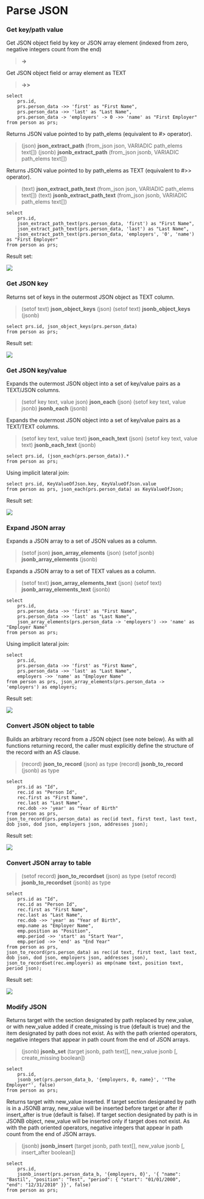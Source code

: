 # Parse JSON

### Get key/path value

Get JSON object field by key or JSON array element (indexed from zero, negative integers count from the end)

>    **->**

Get JSON object field or array element as TEXT

>    **->>**

```
select
	prs.id,
	prs.person_data ->> 'first' as "First Name",
	prs.person_data ->> 'last' as "Last Name",
	prs.person_data -> 'employers' -> 0 ->> 'name' as "First Employer"
from person as prs;
```

Returns JSON value pointed to by path_elems (equivalent to #> operator).

>    (json)  **json_extract_path**  (from_json json, VARIADIC path_elems text[])
>    (jsonb) **jsonb_extract_path** (from_json jsonb, VARIADIC path_elems text[])

Returns JSON value pointed to by path_elems as TEXT (equivalent to #>> operator).

>    (text) **json_extract_path_text**  (from_json json, VARIADIC path_elems text[])
>    (text) **jsonb_extract_path_text** (from_json jsonb, VARIADIC path_elems text[])

```
select
	prs.id,
	json_extract_path_text(prs.person_data, 'first') as "First Name",
	json_extract_path_text(prs.person_data, 'last') as "Last Name",
	json_extract_path_text(prs.person_data, 'employers', '0', 'name') as "First Employer"
from person as prs;
```

Result set:

![](images/get_by_key.PNG)

### Get JSON key

Returns set of keys in the outermost JSON object as TEXT column.

>    (setof text) **json_object_keys**  (json)
>    (setof text) **jsonb_object_keys** (jsonb)

```
select prs.id, json_object_keys(prs.person_data)
from person as prs;
```

Result set:

![](images/json_object_keys.PNG)

### Get JSON key/value

Expands the outermost JSON object into a set of key/value pairs as a TEXT/JSON columns.

>    (setof key text, value json)  **json_each**  (json)
>    (setof key text, value jsonb) **jsonb_each** (jsonb)

Expands the outermost JSON object into a set of key/value pairs as a TEXT/TEXT columns.

>    (setof key text, value text) **json_each_text**  (json)
>    (setof key text, value text) **jsonb_each_text** (jsonb)

```
select prs.id, (json_each(prs.person_data)).*
from person as prs;
```

Using implicit lateral join:

```
select prs.id, KeyValueOfJson.key, KeyValueOfJson.value
from person as prs, json_each(prs.person_data) as KeyValueOfJson;
```

Result set:

![](images/json_each.PNG)

### Expand JSON array

Expands a JSON array to a set of JSON values as a column.

>    (setof json)  **json_array_elements**  (json)
>    (setof jsonb) **jsonb_array_elements** (jsonb)

Expands a JSON array to a set of TEXT values as a column.

>    (setof text) **json_array_elements_text**  (json)
>    (setof text) **jsonb_array_elements_text** (jsonb)

```
select
	prs.id,
	prs.person_data ->> 'first' as "First Name",
	prs.person_data ->> 'last' as "Last Name",
	json_array_elements(prs.person_data -> 'employers') ->> 'name' as "Employer Name"
from person as prs;
```

Using implicit lateral join:

```
select
	prs.id,
	prs.person_data ->> 'first' as "First Name",
	prs.person_data ->> 'last' as "Last Name",
	employers ->> 'name' as "Employer Name"
from person as prs, json_array_elements(prs.person_data -> 'employers') as employers;
```

Result set:

![](images/json_array_elements.PNG)

### Convert JSON object to table

Builds an arbitrary record from a JSON object (see note below). As with all functions returning record, the caller must explicitly define the structure of the record with an AS clause.

>    (record) **json_to_record**  (json) as type
>    (record) **jsonb_to_record** (jsonb) as type

```
select
	prs.id as "Id",
	rec.id as "Person Id",
	rec.first as "First Name",
	rec.last as "Last Name",
	rec.dob ->> 'year' as "Year of Birth"
from person as prs,
json_to_record(prs.person_data) as rec(id text, first text, last text, dob json, dod json, employers json, addresses json);
```

Result set:

![](images/json_to_record.PNG)

### Convert JSON array to table

>    (setof record) **json_to_recordset**  (json) as type
>    (setof record) **jsonb_to_recordset** (jsonb) as type

```
select
	prs.id as "Id",
	rec.id as "Person Id",
	rec.first as "First Name",
	rec.last as "Last Name",
	rec.dob ->> 'year' as "Year of Birth",
	emp.name as "Employer Name",
	emp.position as "Position",
	emp.period ->> 'start' as "Start Year",
	emp.period ->> 'end' as "End Year"
from person as prs,
json_to_record(prs.person_data) as rec(id text, first text, last text, dob json, dod json, employers json, addresses json),
json_to_recordset(rec.employers) as emp(name text, position text, period json);
```

Result set:

![](images/json_to_recordset.PNG)

### Modify JSON

Returns target with the section designated by path replaced by new_value, or with new_value added if create_missing is true (default is true) and the item designated by path does not exist. As with the path oriented operators, negative integers that appear in path count from the end of JSON arrays.

>    (jsonb) **jsonb_set** (target jsonb, path text[], new_value jsonb [, create_missing boolean])

```
select
	prs.id,
	jsonb_set(prs.person_data_b, '{employers, 0, name}', '"The Employer"', false)
from person as prs;
```

Returns target with new_value inserted. If target section designated by path is in a JSONB array, new_value will be inserted before target or after if insert_after is true (default is false). If target section designated by path is in JSONB object, new_value will be inserted only if target does not exist. As with the path oriented operators, negative integers that appear in path count from the end of JSON arrays.

>    (jsonb) **jsonb_insert** (target jsonb, path text[], new_value jsonb [, insert_after boolean])    

```
select
	prs.id,
	jsonb_insert(prs.person_data_b, '{employers, 0}', '{ "name": "Bastil", "position": "Test", "period": { "start": "01/01/2000", "end": "12/31/2010" }}', false)
from person as prs;
```

